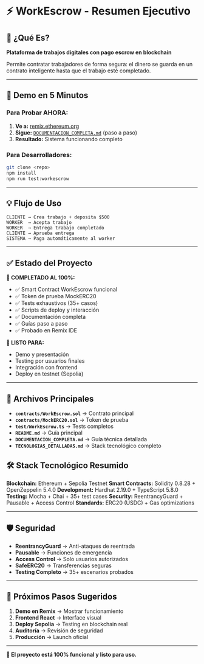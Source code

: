 # ⚡ WorkEscrow - Resumen Ejecutivo

## 🎯 ¿Qué Es?
**Plataforma de trabajos digitales con pago escrow en blockchain**

Permite contratar trabajadores de forma segura: el dinero se guarda en un contrato inteligente hasta que el trabajo esté completado.

---

## 🚀 Demo en 5 Minutos

### Para Probar AHORA:
1. **Ve a:** [remix.ethereum.org](https://remix.ethereum.org)
2. **Sigue:** [`DOCUMENTACION_COMPLETA.md`](./DOCUMENTACION_COMPLETA.md) (paso a paso)
3. **Resultado:** Sistema funcionando completo

### Para Desarrolladores:
```bash
git clone <repo>
npm install
npm run test:workescrow
```

---

## 💡 Flujo de Uso

```
CLIENTE → Crea trabajo + deposita $500
WORKER  → Acepta trabajo  
WORKER  → Entrega trabajo completado
CLIENTE → Aprueba entrega
SISTEMA → Paga automáticamente al worker
```

---

## ✅ Estado del Proyecto

**🎯 COMPLETADO AL 100%:**
- ✅ Smart Contract WorkEscrow funcional
- ✅ Token de prueba MockERC20  
- ✅ Tests exhaustivos (35+ casos)
- ✅ Scripts de deploy y interacción
- ✅ Documentación completa
- ✅ Guías paso a paso
- ✅ Probado en Remix IDE

**🚀 LISTO PARA:**
- Demo y presentación
- Testing por usuarios finales
- Integración con frontend
- Deploy en testnet (Sepolia)

---

## 📁 Archivos Principales

- **`contracts/WorkEscrow.sol`** → Contrato principal
- **`contracts/MockERC20.sol`** → Token de prueba
- **`test/WorkEscrow.ts`** → Tests completos
- **`README.md`** → Guía principal
- **`DOCUMENTACION_COMPLETA.md`** → Guía técnica detallada
- **`TECNOLOGIAS_DETALLADAS.md`** → Stack tecnológico completo

## 🛠️ Stack Tecnológico Resumido

**Blockchain:** Ethereum + Sepolia Testnet
**Smart Contracts:** Solidity 0.8.28 + OpenZeppelin 5.4.0
**Development:** Hardhat 2.19.0 + TypeScript 5.8.0
**Testing:** Mocha + Chai + 35+ test cases
**Security:** ReentrancyGuard + Pausable + Access Control
**Standards:** ERC20 (USDC) + Gas optimizations

---

## 🛡️ Seguridad

- **ReentrancyGuard** → Anti-ataques de reentrada
- **Pausable** → Funciones de emergencia
- **Access Control** → Solo usuarios autorizados
- **SafeERC20** → Transferencias seguras
- **Testing Completo** → 35+ escenarios probados

---

## 🎉 Próximos Pasos Sugeridos

1. **Demo en Remix** → Mostrar funcionamiento
2. **Frontend React** → Interface visual
3. **Deploy Sepolia** → Testing en blockchain real
4. **Auditoría** → Revisión de seguridad
5. **Producción** → Launch oficial

---

**🚀 El proyecto está 100% funcional y listo para uso.**
